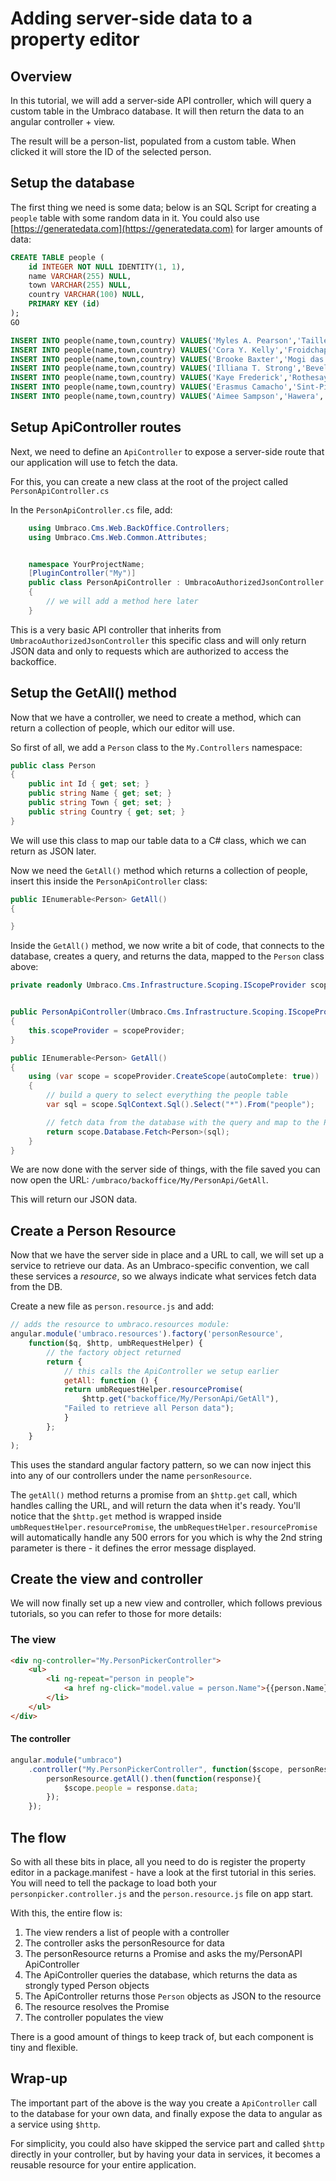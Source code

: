 
# Adding server-side data to a property editor

## Overview

In this tutorial, we will add a server-side API controller, which will query a custom table in the Umbraco database. It will then return the data to an angular controller + view.

The result will be a person-list, populated from a custom table. When clicked it will store the ID of the selected person.

## Setup the database

The first thing we need is some data; below is an SQL Script for creating a `people` table with some random data in it. You could also use [https://generatedata.com](https://generatedata.com) for larger amounts of data:

```sql
CREATE TABLE people (
    id INTEGER NOT NULL IDENTITY(1, 1),
    name VARCHAR(255) NULL,
    town VARCHAR(255) NULL,
    country VARCHAR(100) NULL,
    PRIMARY KEY (id)
);
GO

INSERT INTO people(name,town,country) VALUES('Myles A. Pearson','Tailles','United Kingdom');
INSERT INTO people(name,town,country) VALUES('Cora Y. Kelly','Froidchapelle','Latvia');
INSERT INTO people(name,town,country) VALUES('Brooke Baxter','Mogi das Cruzes','Grenada');
INSERT INTO people(name,town,country) VALUES('Illiana T. Strong','Bevel','Bhutan');
INSERT INTO people(name,town,country) VALUES('Kaye Frederick','Rothesay','Turkmenistan');
INSERT INTO people(name,town,country) VALUES('Erasmus Camacho','Sint-Pieters-Kapelle','Saint Vincent and The Grenadines');
INSERT INTO people(name,town,country) VALUES('Aimee Sampson','Hawera','Antigua and Barbuda');`
```

## Setup ApiController routes

Next, we need to define an `ApiController` to expose a server-side route that our application will use to fetch the data.

For this, you can create a new class at the root of the project called `PersonApiController.cs`

In the `PersonApiController.cs` file, add:

```csharp
    using Umbraco.Cms.Web.BackOffice.Controllers;
    using Umbraco.Cms.Web.Common.Attributes;


    namespace YourProjectName;
    [PluginController("My")]
    public class PersonApiController : UmbracoAuthorizedJsonController
    {
        // we will add a method here later
    }
```

This is a very basic API controller that inherits from `UmbracoAuthorizedJsonController` this specific class and will only return JSON data and only to requests which are authorized to access the backoffice.

## Setup the GetAll() method

Now that we have a controller, we need to create a method, which can return a collection of people, which our editor will use.

So first of all, we add a `Person` class to the `My.Controllers` namespace:

```csharp
public class Person
{
    public int Id { get; set; }
    public string Name { get; set; }
    public string Town { get; set; }
    public string Country { get; set; }
}
```

We will use this class to map our table data to a C# class, which we can return as JSON later.

Now we need the `GetAll()` method which returns a collection of people, insert this inside the `PersonApiController` class:

```csharp
public IEnumerable<Person> GetAll()
{

}
```

Inside the `GetAll()` method, we now write a bit of code, that connects to the database, creates a query, and returns the data, mapped to the `Person` class above:

```csharp
private readonly Umbraco.Cms.Infrastructure.Scoping.IScopeProvider scopeProvider;


public PersonApiController(Umbraco.Cms.Infrastructure.Scoping.IScopeProvider scopeProvider)
{
    this.scopeProvider = scopeProvider;
}

public IEnumerable<Person> GetAll()
{
    using (var scope = scopeProvider.CreateScope(autoComplete: true))
    {
        // build a query to select everything the people table
        var sql = scope.SqlContext.Sql().Select("*").From("people");

        // fetch data from the database with the query and map to the Person class
        return scope.Database.Fetch<Person>(sql);
    }
}
```

We are now done with the server side of things, with the file saved you can now open the URL: `/umbraco/backoffice/My/PersonApi/GetAll`.

This will return our JSON data.

## Create a Person Resource

Now that we have the server side in place and a URL to call, we will set up a service to retrieve our data. As an Umbraco-specific convention, we call these services a _resource_, so we always indicate what services fetch data from the DB.

Create a new file as `person.resource.js` and add:

```javascript
// adds the resource to umbraco.resources module:
angular.module('umbraco.resources').factory('personResource',
    function($q, $http, umbRequestHelper) {
        // the factory object returned
        return {
            // this calls the ApiController we setup earlier
            getAll: function () {
            return umbRequestHelper.resourcePromise(
                $http.get("backoffice/My/PersonApi/GetAll"),
            "Failed to retrieve all Person data");
            }
        };
    }
);
```

This uses the standard angular factory pattern, so we can now inject this into any of our controllers under the name `personResource`.

The `getAll()` method returns a promise from an `$http.get` call, which handles calling the URL, and will return the data when it's ready. You'll notice that the `$http.get` method is wrapped inside `umbRequestHelper.resourcePromise`, the `umbRequestHelper.resourcePromise` will automatically handle any 500 errors for you which is why the 2nd string parameter is there - it defines the error message displayed.

## Create the view and controller

We will now finally set up a new view and controller, which follows previous tutorials, so you can refer to those for more details:

### The view

```html
<div ng-controller="My.PersonPickerController">
    <ul>
        <li ng-repeat="person in people">
            <a href ng-click="model.value = person.Name">{{person.Name}}</a>
        </li>
    </ul>
</div>
```

#### The controller

```javascript
angular.module("umbraco")
    .controller("My.PersonPickerController", function($scope, personResource){
        personResource.getAll().then(function(response){
            $scope.people = response.data;
        });
    });
```

## The flow

So with all these bits in place, all you need to do is register the property editor in a package.manifest - have a look at the first tutorial in this series. You will need to tell the package to load both your `personpicker.controller.js` and the `person.resource.js` file on app start.

With this, the entire flow is:

1. The view renders a list of people with a controller
2. The controller asks the personResource for data
3. The personResource returns a Promise and asks the my/PersonAPI ApiController
4. The ApiController queries the database, which returns the data as strongly typed Person objects
5. The ApiController returns those `Person` objects as JSON to the resource
6. The resource resolves the Promise
7. The controller populates the view

There is a good amount of things to keep track of, but each component is tiny and flexible.

## Wrap-up

The important part of the above is the way you create a `ApiController` call to the database for your own data, and finally expose the data to angular as a service using `$http`.

For simplicity, you could also have skipped the service part and called `$http` directly in your controller, but by having your data in services, it becomes a reusable resource for your entire application.
